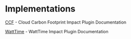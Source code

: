 # Implementations

[CCF](./ccf.md) - Cloud Carbon Footprint Impact Plugin Documentation

[WattTime](./watttime.md) - WattTime Impact Plugin Documentation
